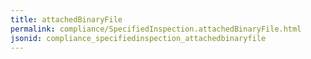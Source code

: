 ```yaml
---
title: attachedBinaryFile
permalink: compliance/SpecifiedInspection.attachedBinaryFile.html
jsonid: compliance_specifiedinspection_attachedbinaryfile
---
```

